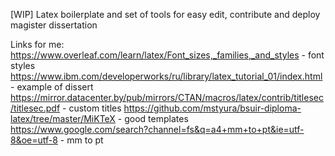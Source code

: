 [WIP]
Latex boilerplate and set of tools for easy edit, contribute and deploy magister dissertation

Links for me:
https://www.overleaf.com/learn/latex/Font_sizes,_families,_and_styles - font styles
https://www.ibm.com/developerworks/ru/library/latex_tutorial_01/index.html - example of dissert
https://mirror.datacenter.by/pub/mirrors/CTAN/macros/latex/contrib/titlesec/titlesec.pdf - custom titles
https://github.com/mstyura/bsuir-diploma-latex/tree/master/MiKTeX - good templates
https://www.google.com/search?channel=fs&q=a4+mm+to+pt&ie=utf-8&oe=utf-8 - mm to pt